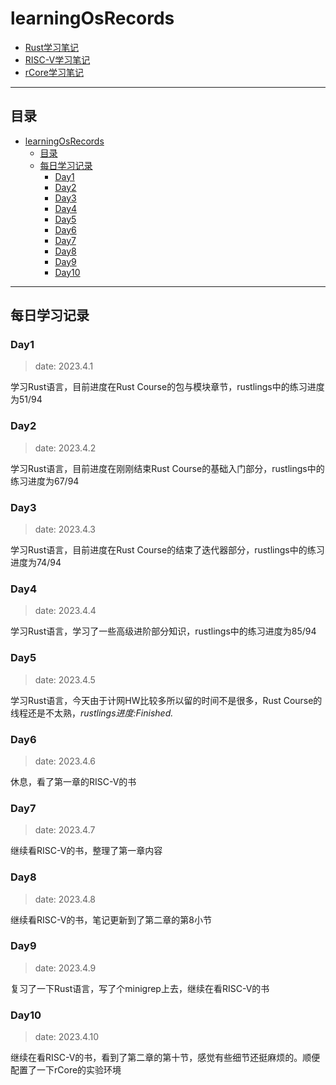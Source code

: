 # learningOsRecords

- [Rust学习笔记](./rustnotes.md)
- [RISC-V学习笔记](./risc_vnotes.md)
- [rCore学习笔记](rCore.md)

---

## 目录

- [learningOsRecords](#learningosrecords)
  - [目录](#目录)
  - [每日学习记录](#每日学习记录)
    - [Day1](#day1)
    - [Day2](#day2)
    - [Day3](#day3)
    - [Day4](#day4)
    - [Day5](#day5)
    - [Day6](#day6)
    - [Day7](#day7)
    - [Day8](#day8)
    - [Day9](#day9)
    - [Day10](#day10)


---

## 每日学习记录

### Day1

> date: 2023.4.1

学习Rust语言，目前进度在Rust Course的包与模块章节，rustlings中的练习进度为51/94

### Day2

> date: 2023.4.2

学习Rust语言，目前进度在刚刚结束Rust Course的基础入门部分，rustlings中的练习进度为67/94

### Day3

> date: 2023.4.3

学习Rust语言，目前进度在Rust Course的结束了迭代器部分，rustlings中的练习进度为74/94

### Day4

> date: 2023.4.4

学习Rust语言，学习了一些高级进阶部分知识，rustlings中的练习进度为85/94

### Day5

> date: 2023.4.5

学习Rust语言，今天由于计网HW比较多所以留的时间不是很多，Rust Course的线程还是不太熟，*rustlings进度:Finished.*

### Day6

> date: 2023.4.6

休息，看了第一章的RISC-V的书

### Day7

> date: 2023.4.7

继续看RISC-V的书，整理了第一章内容

### Day8

> date: 2023.4.8

继续看RISC-V的书，笔记更新到了第二章的第8小节

### Day9

> date: 2023.4.9

复习了一下Rust语言，写了个minigrep上去，继续在看RISC-V的书

### Day10

> date: 2023.4.10

继续在看RISC-V的书，看到了第二章的第十节，感觉有些细节还挺麻烦的。顺便配置了一下rCore的实验环境